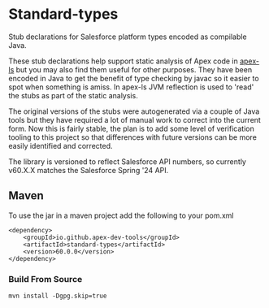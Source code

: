 # Standard-types

Stub declarations for Salesforce platform types encoded as compilable Java.

These stub declarations help support static analysis of Apex code in [apex-ls](https://github.com/apex-dev-tools/apex-ls) but you may also find them useful for other purposes. They have been encoded in Java to get the benefit of type checking by javac so it easier to spot when something is amiss. In apex-ls JVM reflection is used to 'read' the stubs as part of the static analysis.

The original versions of the stubs were autogenerated via a couple of Java tools but they have required a lot of manual work to correct into the current form. Now this is fairly stable, the plan is to add some level of verification tooling to this project so that differences with future versions can be more easily identified and corrected.  

The library is versioned to reflect Salesforce API numbers, so currently v60.X.X matches the Salesforce Spring '24 API.

## Maven

To use the jar in a maven project add the following to your pom.xml

    <dependency>
        <groupId>io.github.apex-dev-tools</groupId>
        <artifactId>standard-types</artifactId>
        <version>60.0.0</version>
    </dependency>

### Build From Source

    mvn install -Dgpg.skip=true
